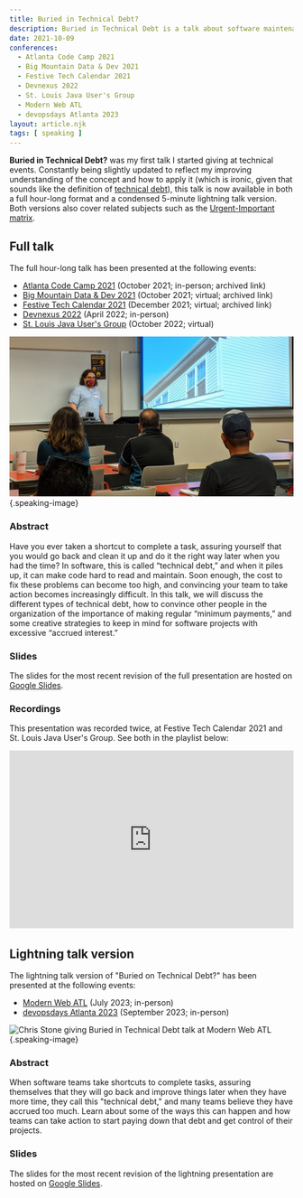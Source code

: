 ```yaml
---
title: Buried in Technical Debt?
description: Buried in Technical Debt is a talk about software maintenance and time management that has been presented at Devnexus 2022 and several local meetups.
date: 2021-10-09
conferences:
  - Atlanta Code Camp 2021
  - Big Mountain Data & Dev 2021
  - Festive Tech Calendar 2021
  - Devnexus 2022
  - St. Louis Java User's Group
  - Modern Web ATL
  - devopsdays Atlanta 2023
layout: article.njk
tags: [ speaking ]
---
```

**Buried in Technical Debt?** was my first talk I started giving at technical events. Constantly being slightly updated to reflect my improving understanding of the concept and how to apply it (which is ironic, given that sounds like the definition of [technical debt](/technical-debt)), this talk is now available in both a full hour-long format and a condensed 5-minute lightning talk version. Both versions also cover related subjects such as the [Urgent-Important matrix](/urgent-important-matrix).

## Full talk

The full hour-long talk has been presented at the following events:

- [Atlanta Code Camp 2021](https://web.archive.org/web/20210619025348/https://atlantacodecamp.com/2021/Schedule) (October 2021; in-person; archived link)
- [Big Mountain Data & Dev 2021](https://web.archive.org/web/20211208185557/https://www.utahgeekevents.com/events/big-mountain-data-dev-2021/) (October 2021; virtual; archived link)
- [Festive Tech Calendar 2021](https://web.archive.org/web/20220111140549/https://festivetechcalendar.com/) (December 2021; virtual; archived link)
- [Devnexus 2022](https://devnexus.com/archive/devnexus2022/presentations/6812/) (April 2022; in-person)
- [St. Louis Java User's Group](https://www.meetup.com/gatewayjug/events/287572422/) (October 2022; virtual)

![Chris Stone giving Buried in Technical Debt talk at Atlanta Code Camp 2021](/img/technical-debt-event-atlanta-code-camp.jpeg){.speaking-image}

### Abstract

Have you ever taken a shortcut to complete a task, assuring yourself that you would go back and clean it up and do it the right way later when you had the time? In software, this is called “technical debt,” and when it piles up, it can make code hard to read and maintain. Soon enough, the cost to fix these problems can become too high, and convincing your team to take action becomes increasingly difficult. In this talk, we will discuss the different types of technical debt, how to convince other people in the organization of the importance of making regular “minimum payments,” and some creative strategies to keep in mind for software projects with excessive “accrued interest.”

### Slides

The slides for the most recent revision of the full presentation are hosted on [Google Slides](https://docs.google.com/presentation/d/1jc5m9-xPV5eJ-VKD2QcpDOlgDWaJzQMhVm2eWanhRno/edit).

### Recordings

This presentation was recorded twice, at Festive Tech Calendar 2021 and St. Louis Java User's Group. See both in the playlist below:

<iframe style="width: 100%; max-width: 560px;" width="560" height="315" src="https://www.youtube.com/embed/videoseries?list=PL0wn6TdD-reNHq4yaTPjtjeain5ik58OL" title="YouTube video player" frameborder="0" allow="accelerometer; autoplay; clipboard-write; encrypted-media; gyroscope; picture-in-picture; web-share" allowfullscreen></iframe>

## Lightning talk version

The lightning talk version of "Buried on Technical Debt?" has been presented at the following events:

- [Modern Web ATL](https://www.meetup.com/modernwebatl/events/293885490/) (July 2023; in-person)
- [devopsdays Atlanta 2023](https://devopsdays.org/events/2023-atlanta/program/chris-stone) (September 2023; in-person)

![Chris Stone giving Buried in Technical Debt talk at Modern Web ATL](/img/technical-debt-event-modern-web-atl.jpg){.speaking-image}

### Abstract

When software teams take shortcuts to complete tasks, assuring themselves that they will go back and improve things later when they have more time, they call this "technical debt," and many teams believe they have accrued too much. Learn about some of the ways this can happen and how teams can take action to start paying down that debt and get control of their projects.

### Slides

The slides for the most recent revision of the lightning presentation are hosted on [Google Slides](https://docs.google.com/presentation/d/1_kfrEl0vhYrADYUJt9QHYhzfziXS5f-Mr96JL_Q42tU/edit).